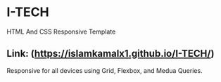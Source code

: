 # I-TECH
HTML And CSS Responsive Template
## Link: (https://islamkamalx1.github.io/I-TECH/)
Responsive for all devices using Grid, Flexbox, and Medua Queries.
